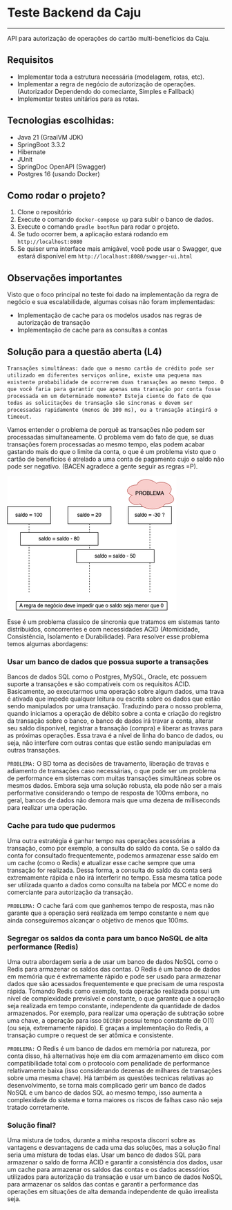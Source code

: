 # Teste Backend da Caju
---

API para autorização de operações do cartão multi-benefícios da Caju.

## Requisitos
- Implementar toda a estrutura necessária (modelagem, rotas, etc).
- Implementar a regra de negócio de autorização de operações. (Autorizador Dependendo do comeciante, Simples e Fallback)
- Implementar testes unitários para as rotas.

## Tecnologias escolhidas:
- Java 21 (GraalVM JDK)
- SpringBoot 3.3.2
- Hibernate 
- JUnit
- SpringDoc OpenAPI (Swagger)
- Postgres 16 (usando Docker)

## Como rodar o projeto?
1. Clone o repositório
2. Execute o comando `docker-compose up` para subir o banco de dados.
3. Execute o comando `gradle bootRun` para rodar o projeto.
4. Se tudo ocorrer bem, a aplicação estará rodando em `http://localhost:8080`
5. Se quiser uma interface mais amigável, você pode usar o Swagger, que estará disponível em `http://localhost:8080/swagger-ui.html`

## Observações importantes
Visto que o foco principal no teste foi dado na implementação da regra de negócio e sua escalabilidade, algumas coisas não foram implementadas:
- Implementação de cache para os modelos usados nas regras de autorização de transação
- Implementação de cache para as consultas a contas

## Solução para a questão aberta (L4)

```
Transações simultâneas: dado que o mesmo cartão de crédito pode ser utilizado em diferentes serviços online, existe uma pequena mas existente probabilidade de ocorrerem duas transações ao mesmo tempo. O que você faria para garantir que apenas uma transação por conta fosse processada em um determinado momento? Esteja ciente do fato de que todas as solicitações de transação são síncronas e devem ser processadas rapidamente (menos de 100 ms), ou a transação atingirá o timeout.
```

Vamos entender o problema de porquê as transações não podem ser processadas simultaneamente. O problema vem do fato de que, se duas transações forem processadas ao mesmo tempo, elas podem acabar gastando mais do que o limite da conta, o que é um problema visto que o cartão de beneficios é atrelado a uma conta de pagamento cujo o saldo não pode ser negativo. (BACEN agradece a gente seguir as regras =P).

![Exemplificação do problema](docs/caju_problema_l4_sincronia.png)

Esse é um problema classico de sincronia que tratamos em sistemas tanto distribuidos, concorrentes e com necessidades ACID (Atomicidade, Consistência, Isolamento e Durabilidade). Para resolver esse problema temos algumas abordagens:

### Usar um banco de dados que possua suporte a transações
Bancos de dados SQL como o Postgres, MySQL, Oracle, etc possuem suporte a transações e são compativeis com os requisitos ACID.
Basicamente, ao executarmos uma operação sobre algum dados, uma trava é ativada que impede qualquer leitura ou escrita sobre os dados que estão sendo manipulados por uma transação. Traduzindo para o nosso problema, quando iniciamos a operação de débito sobre a conta e criação do registro da transação sobre o banco, o banco de dados irá travar a conta, alterar seu saldo disponível, registrar a transação (compra) e liberar as travas para as próximas operações. Essa trava é a nível de linha do banco de dados, ou seja, não interfere com outras contas que estão sendo manipuladas em outras transações.

`PROBLEMA:` O BD toma as decisões de travamento, liberação de travas e adiamento de transações caso necessárias, o que pode ser um problema de performance em sistemas com muitas transações simultâneas sobre os mesmos dados. Embora seja uma solução robusta, ela pode não ser a mais performative considerando o tempo de resposta de 100ms embora, no geral, bancos de dados não demora mais que uma dezena de milliseconds para realizar uma operação.

### Cache para tudo que pudermos
Uma outra estratégia é ganhar tempo nas operações acessórias a transação, como por exemplo, a consulta do saldo da conta. Se o saldo da conta for consultado frequentemente, podemos armazenar esse saldo em um cache (como o Redis) e atualizar esse cache sempre que uma transação for realizada. Dessa forma, a consulta do saldo da conta será extremamente rápida e não irá interferir no tempo. Essa mesma tatíca pode ser utilizada quanto a dados como consulta na tabela por MCC e nome do comerciante para autorização da transação.

`PROBLEMA:` O cache fará com que ganhemos tempo de resposta, mas não garante que a operação será realizada em tempo
constante e nem que ainda conseguiremos alcançar o objetivo de menos que 100ms.

### Segregar os saldos da conta para um banco NoSQL de alta performance (Redis)
Uma outra abordagem seria a de usar um banco de dados NoSQL como o Redis para armazenar os saldos das contas. O Redis é um banco de dados em memória que é extremamente rápido e pode ser usado para armazenar dados que são acessados frequentemente e que precisam de uma resposta rápida. Tomando Redis como exemplo, toda operação realizada possui um nível de complexidade previsível e constante, o que garante que a operação seja realizada em tempo constante, independente da quantidade de dados armazenados.
Por exemplo, para realizar uma operação de subtração sobre uma chave, a operação para isso `DECRBY` possui tempo constante de O(1) (ou seja, extremamente rápido). E graças a implementação do Redis, a transação cumpre o request de ser atômica e consistente.

`PROBLEMA:` O Redis é um banco de dados em memória por natureza, por conta disso, há alternativas hoje em dia com armazenamento em disco com compatibilidade total com o protocolo com penalidade de performance relativamente baixa (isso considerando dezenas de milhares de transações sobre uma mesma chave). Há também as questões tecnicas relativas ao desenvolvimento, se torna mais complicado gerir um banco de dados NoSQL e um banco de dados SQL ao mesmo tempo, isso aumenta a complexidade do sistema e torna maiores os riscos de falhas caso não seja tratado corretamente.
 
### Solução final?
Uma mistura de todos, durante a minha resposta discorri sobre as vantagens e desvantagens de cada uma das soluções, mas a solução final seria uma mistura de todas elas. Usar um banco de dados SQL para armazenar o saldo de forma ACID e garantir a consistência dos dados, usar um cache para armazenar os saldos das contas e os dados acessórios utilizados para autorização da transação e usar um banco de dados NoSQL para armazenar os saldos das contas e garantir a performance das operações em situações de alta demanda independente de quão irrealista seja.